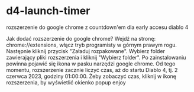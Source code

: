 # d4-launch-timer
 rozszerzenie do google chrome z countdown'em dla early accesu diablo 4 

Jak dodać rozszerzenie do google chrome?
Wejdź na stronę: chrome://extensions, 
włącz tryb programisty w górnym prawym rogu. Następnie kliknij przycisk "Załaduj rozpakowane".
Wybierz folder zawierający pliki rozszerzenia i kliknij "Wybierz folder". 
Po zainstalowaniu powinna pojawić się ikona w pasku narzędzi google chrome.
Od tego momentu, rozszerzenie zacznie liczyć czas, aż do startu Diablo 4, tj.  2 czerwca 2023, godziny 01:00:00.
Żeby zobaczyć czas, kliknij w ikonę rozszerzenia, by wyświetlić okienko popup
enjoy

